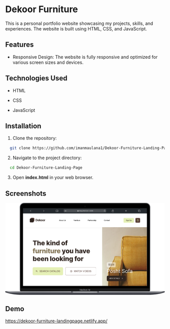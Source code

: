 
# Dekoor Furniture

This is a personal portfolio website showcasing my projects, skills, and experiences. The website is built using HTML, CSS, and JavaScript.

## Features

- Responsive Design: The website is fully responsive and optimized for various screen sizes and devices.


## Technologies Used

- HTML

- CSS

- JavaScript

## Installation

1. Clone the repository:

```bash
  git clone https://github.com/imanmaulana1/Dekoor-Furniture-Landing-Page.git
```

2. Navigate to the project directory:

```bash
  cd Dekoor-Furniture-Landing-Page
```

3. Open **index.html** in your web browser.
## Screenshots

![App Screenshot](https://github.com/imanmaulana1/Dekoor-Furniture-Landing-Page/blob/main/assets/screenshot/Macbook-Air-127.0.0.1.png)


## Demo

<a href="https://dekoor-furniture-landingpage.netlify.app/" target="_blank">https://dekoor-furniture-landingpage.netlify.app/</a>



